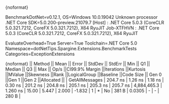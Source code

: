 {noformat}

BenchmarkDotNet=v0.12.1, OS=Windows 10.0.19042
Unknown processor
.NET Core SDK=5.0.200-preview.21079.7
  [Host]     : .NET Core 5.0.3 (CoreCLR 5.0.321.7212, CoreFX 5.0.321.7212), X64 RyuJIT
  Job-XTFHVN : .NET Core 5.0.3 (CoreCLR 5.0.321.7212, CoreFX 5.0.321.7212), X64 RyuJIT

EvaluateOverhead=True  Server=True  Toolchain=.NET Core 5.0  
Namespace=dotNetTips.Spargine.Extensions.BenchmarkTests  Categories=ExceptionExtensions  

{noformat}
||        Method ||    Mean ||  Error || StdDev || StdErr ||     Min ||      Q1 ||  Median ||      Q3 ||     Max ||       Op/s ||CI99.9% Margin ||Iterations ||Kurtosis ||MValue ||Skewness ||Rank ||LogicalGroup ||Baseline ||Code Size || Gen 0 ||Gen 1 ||Gen 2 ||Allocated ||
| GetAllMessages | 204.7 ns | 1.26 ns | 1.18 ns | 0.30 ns | 201.2 ns | 204.8 ns | 205.1 ns | 205.3 ns | 205.7 ns | 4,884,465.3 |       1.260 ns |      15.00 |    5.447 |  2.000 |   -1.832 |    1 |            * |       No |     381 B | 0.0305 |     - |     - |     280 B |
